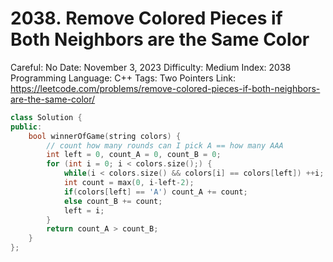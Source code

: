 # 2038. Remove Colored Pieces if Both Neighbors are the Same Color

Careful: No
Date: November 3, 2023
Difficulty: Medium
Index: 2038
Programming Language: C++
Tags: Two Pointers
Link: https://leetcode.com/problems/remove-colored-pieces-if-both-neighbors-are-the-same-color/

```cpp
class Solution {
public:
    bool winnerOfGame(string colors) {
        // count how many rounds can I pick A == how many AAA
        int left = 0, count_A = 0, count_B = 0;
        for (int i = 0; i < colors.size();) {
            while(i < colors.size() && colors[i] == colors[left]) ++i;
            int count = max(0, i-left-2);
            if(colors[left] == 'A') count_A += count;
            else count_B += count;
            left = i;
        }
        return count_A > count_B;
    }
};
```